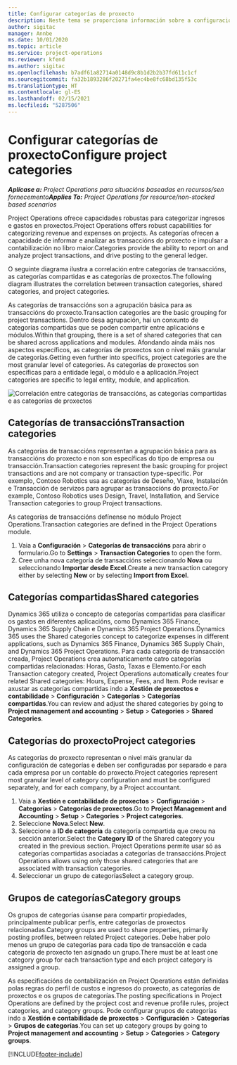 ```yaml
---
title: Configurar categorías de proxecto
description: Neste tema se proporciona información sobre a configuración das categorías de proxectos.
author: sigitac
manager: Annbe
ms.date: 10/01/2020
ms.topic: article
ms.service: project-operations
ms.reviewer: kfend
ms.author: sigitac
ms.openlocfilehash: b7adf61a82714a0148d9c8b1d2b2b37fd611c1cf
ms.sourcegitcommit: fa32b1893286f20271fa4ec4be8fc68bd135f53c
ms.translationtype: HT
ms.contentlocale: gl-ES
ms.lasthandoff: 02/15/2021
ms.locfileid: "5287506"
---
```

# <a name="configure-project-categories"></a><span data-ttu-id="f366a-103">Configurar categorías de proxecto</span><span class="sxs-lookup"><span data-stu-id="f366a-103">Configure project categories</span></span>

<span data-ttu-id="f366a-104">_**Aplícase a:** Project Operations para situacións baseadas en recursos/sen fornecemento_</span><span class="sxs-lookup"><span data-stu-id="f366a-104">_**Applies To:** Project Operations for resource/non-stocked based scenarios_</span></span>

<span data-ttu-id="f366a-105">Project Operations ofrece capacidades robustas para categorizar ingresos e gastos en proxectos.</span><span class="sxs-lookup"><span data-stu-id="f366a-105">Project Operations offers robust capabilities for categorizing revenue and expenses on projects.</span></span> <span data-ttu-id="f366a-106">As categorías ofrecen a capacidade de informar e analizar as transaccións do proxecto e impulsar a contabilización no libro maior.</span><span class="sxs-lookup"><span data-stu-id="f366a-106">Categories provide the ability to report on and analyze project transactions, and drive posting to the general ledger.</span></span>

<span data-ttu-id="f366a-107">O seguinte diagrama ilustra a correlación entre categorías de transaccións, as categorías compartidas e as categorías de proxectos.</span><span class="sxs-lookup"><span data-stu-id="f366a-107">The following diagram illustrates the correlation between transaction categories, shared categories, and project categories.</span></span> 

<span data-ttu-id="f366a-108">As categorías de transaccións son a agrupación básica para as transaccións do proxecto.</span><span class="sxs-lookup"><span data-stu-id="f366a-108">Transaction categories are the basic grouping for project transactions.</span></span> <span data-ttu-id="f366a-109">Dentro desa agrupación, hai un conxunto de categorías compartidas que se poden compartir entre aplicacións e módulos.</span><span class="sxs-lookup"><span data-stu-id="f366a-109">Within that grouping, there is a set of shared categories that can be shared across applications and modules.</span></span> <span data-ttu-id="f366a-110">Afondando aínda máis nos aspectos específicos, as categorías de proxectos son o nivel máis granular de categorías.</span><span class="sxs-lookup"><span data-stu-id="f366a-110">Getting even further into specifics, project categories are the most granular level of categories.</span></span> <span data-ttu-id="f366a-111">As categorías de proxectos son específicas para a entidade legal, o módulo e a aplicación.</span><span class="sxs-lookup"><span data-stu-id="f366a-111">Project categories are specific to legal entity, module, and application.</span></span>

![Correlación entre categorías de transaccións, as categorías compartidas e as categorías de proxectos](media/project-categories.png)

## <a name="transaction-categories"></a><span data-ttu-id="f366a-113">Categorías de transaccións</span><span class="sxs-lookup"><span data-stu-id="f366a-113">Transaction categories</span></span>

<span data-ttu-id="f366a-114">As categorías de transaccións representan a agrupación básica para as transaccións do proxecto e non son específicas do tipo de empresa ou transacción.</span><span class="sxs-lookup"><span data-stu-id="f366a-114">Transaction categories represent the basic grouping for project transactions and are not company or transaction type-specific.</span></span> <span data-ttu-id="f366a-115">Por exemplo, Contoso Robotics usa as categorías de Deseño, Viaxe, Instalación e Transacción de servizos para agrupar as transaccións do proxecto.</span><span class="sxs-lookup"><span data-stu-id="f366a-115">For example, Contoso Robotics uses Design, Travel, Installation, and Service Transaction categories to group Project transactions.</span></span>

<span data-ttu-id="f366a-116">As categorías de transaccións defínense no módulo Project Operations.</span><span class="sxs-lookup"><span data-stu-id="f366a-116">Transaction categories are defined in the Project Operations module.</span></span> 
1. <span data-ttu-id="f366a-117">Vaia a **Configuración** \> **Categorías de transaccións** para abrir o formulario.</span><span class="sxs-lookup"><span data-stu-id="f366a-117">Go to **Settings** \> **Transaction Categories** to open the form.</span></span> 
2. <span data-ttu-id="f366a-118">Cree unha nova categoría de transaccións seleccionando **Nova** ou seleccionando **Importar desde Excel**.</span><span class="sxs-lookup"><span data-stu-id="f366a-118">Create a new transaction category either by selecting **New** or by selecting **Import from Excel**.</span></span>

## <a name="shared-categories"></a><span data-ttu-id="f366a-119">Categorías compartidas</span><span class="sxs-lookup"><span data-stu-id="f366a-119">Shared categories</span></span>

<span data-ttu-id="f366a-120">Dynamics 365 utiliza o concepto de categorías compartidas para clasificar os gastos en diferentes aplicacións, como Dynamics 365 Finance, Dynamics 365 Supply Chain e Dynamics 365 Project Operations.</span><span class="sxs-lookup"><span data-stu-id="f366a-120">Dynamics 365 uses the Shared categories concept to categorize expenses in different applications, such as Dynamics 365 Finance, Dynamics 365 Supply Chain, and Dynamics 365 Project Operations.</span></span> <span data-ttu-id="f366a-121">Para cada categoría de transacción creada, Project Operations crea automaticamente catro categorías compartidas relacionadas: Horas, Gasto, Taxas e Elemento.</span><span class="sxs-lookup"><span data-stu-id="f366a-121">For each Transaction category created, Project Operations automatically creates four related Shared categories: Hours, Expense, Fees, and Item.</span></span> <span data-ttu-id="f366a-122">Pode revisar e axustar as categorías compartidas indo a **Xestión de proxectos e contabilidade** \> **Configuración** \> **Categorías** \> **Categorías compartidas**.</span><span class="sxs-lookup"><span data-stu-id="f366a-122">You can review and adjust the shared categories by going to **Project management and accounting** \> **Setup** \> **Categories** \> **Shared Categories**.</span></span>

## <a name="project-categories"></a><span data-ttu-id="f366a-123">Categorías do proxecto</span><span class="sxs-lookup"><span data-stu-id="f366a-123">Project categories</span></span>

<span data-ttu-id="f366a-124">As categorías do proxecto representan o nivel máis granular da configuración de categorías e deben ser configuradas por separado e para cada empresa por un contable do proxecto.</span><span class="sxs-lookup"><span data-stu-id="f366a-124">Project categories represent most granular level of category configuration and must be configured separately, and for each company, by a Project accountant.</span></span>

1. <span data-ttu-id="f366a-125">Vaia a **Xestión e contabilidade de proxectos** \> **Configuración** \> **Categorías** \> **Categorías de proxectos**.</span><span class="sxs-lookup"><span data-stu-id="f366a-125">Go to **Project Management and Accounting** \> **Setup** \> **Categories** \> **Project categories**.</span></span>
2. <span data-ttu-id="f366a-126">Seleccione **Nova**.</span><span class="sxs-lookup"><span data-stu-id="f366a-126">Select **New**.</span></span>
3. <span data-ttu-id="f366a-127">Seleccione a **ID de categoría** da categoría compartida que creou na sección anterior.</span><span class="sxs-lookup"><span data-stu-id="f366a-127">Select the **Category ID** of the Shared category you created in the previous section.</span></span> <span data-ttu-id="f366a-128">Project Operations permite usar só as categorías compartidas asociadas a categorías de transaccións.</span><span class="sxs-lookup"><span data-stu-id="f366a-128">Project Operations allows using only those shared categories that are associated with transaction categories.</span></span>
4. <span data-ttu-id="f366a-129">Seleccionar un grupo de categorías</span><span class="sxs-lookup"><span data-stu-id="f366a-129">Select a category group.</span></span>

## <a name="category-groups"></a><span data-ttu-id="f366a-130">Grupos de categorías</span><span class="sxs-lookup"><span data-stu-id="f366a-130">Category groups</span></span>

<span data-ttu-id="f366a-131">Os grupos de categorías úsanse para compartir propiedades, principalmente publicar perfís, entre categorías de proxectos relacionadas.</span><span class="sxs-lookup"><span data-stu-id="f366a-131">Category groups are used to share properties, primarily posting profiles, between related Project categories.</span></span> <span data-ttu-id="f366a-132">Debe haber polo menos un grupo de categorías para cada tipo de transacción e cada categoría de proxecto ten asignado un grupo.</span><span class="sxs-lookup"><span data-stu-id="f366a-132">There must be at least one category group for each transaction type and each project category is assigned a group.</span></span>

<span data-ttu-id="f366a-133">As especificacións de contabilización en Project Operations están definidas polas regras do perfil de custos e ingresos do proxecto, as categorías de proxectos e os grupos de categorías.</span><span class="sxs-lookup"><span data-stu-id="f366a-133">The posting specifications in Project Operations are defined by the project cost and revenue profile rules, project categories, and category groups.</span></span> <span data-ttu-id="f366a-134">Pode configurar grupos de categorías indo a **Xestión e contabilidade de proxectos** \> **Configuración** \> **Categorías** \> **Grupos de categorías**.</span><span class="sxs-lookup"><span data-stu-id="f366a-134">You can set up category groups by going to **Project management and accounting** \> **Setup** \> **Categories** \> **Category groups**.</span></span>


[!INCLUDE[footer-include](../includes/footer-banner.md)]